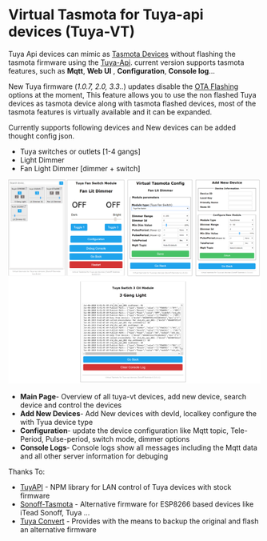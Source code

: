 # Virtual Tasmota for Tuya-api devices (Tuya-VT)

Tuya Api devices can mimic as [Tasmota Devices](https://github.com/arendst/Sonoff-Tasmota/wiki) without flashing the tasmota firmware using the [Tuya-Api](https://github.com/codetheweb/tuyapi). current version supports tasmota features, such as **Mqtt**, **Web UI** , **Configuration**, **Console log**...

New Tuya firmware (_1.0.7, 2.0, 3.3.._) updates disable the [OTA Flashing](https://github.com/ct-Open-Source/tuya-convert) options at the moment, This feature allows you to use the non flashed Tuya devices as tasmota device along with tasmota flashed devices, most of the tasmota features is virtually available and it can be expanded.

Currently supports following devices and  New devices can be added thought config json.
*  Tuya switches or outlets [1-4 gangs]
*  Light Dimmer
*  Fan Light Dimmer [dimmer + switch]

![](https://github.com/thirug010/Virtual-Tasmota-for-Tuya-api-devices/blob/master/virtual-tasmota-new.png)

* **Main Page**- Overview of all tuya-vt devices, add new device, search device and control the devices 
* **Add New Devices**- Add New devices with devId, localkey configure the with Tyua device type
* **Configuration**- update the device configuration like Mqtt topic, Tele-Period, Pulse-period, switch mode, dimmer options 
* **Console Logs**- Console logs show all messages including the Mqtt data and all other server information for debuging

Thanks To:
* [TuyAPI](https://github.com/codetheweb/tuyapi) - NPM library for LAN control of Tuya devices with stock firmware
* [Sonoff-Tasmota](https://github.com/arendst/Sonoff-Tasmota) - Alternative firmware for ESP8266 based devices like iTead Sonoff, Tuya ...
* [Tuya Convert](https://github.com/ct-Open-Source/tuya-convert) - Provides with the means to backup the original and flash an alternative firmware




